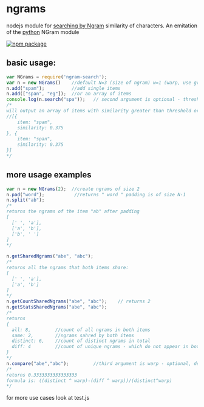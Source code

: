 # ngrams
nodejs module for [searching by Ngram](https://en.wikipedia.org/wiki/N-gram) similarity of characters. An emitation of the [python](https://pythonhosted.org/ngram/ngram.html) NGram module

[![npm package](https://nodei.co/npm/ngram-search.png?downloads=true&downloadRank=true&stars=true)](https://nodei.co/npm/ngram-search/)

## basic usage:

```javascript
var NGrams = require('ngram-search');
var n = new NGrams()    //default N=3 (size of ngram) w=1 (warp, use greater than 1 to increase the similarity of shorter string pairs)
n.add("spam");          //add single items
n.add(["span", "eg"]);  //or an array of items
console.log(n.search("spa"));   // second argument is optional - threshold - return only items with similarity greater than threshold. default is 0
/*
will output an array of items with similarity greater than threshold ordered by similarity
//[{
    item: "spam",
    similarity: 0.375
}, {
    item: "span",
    similarity: 0.375
}]
*/
```
## more usage examples
```javascript
var n = new NGrams(2);  //create ngrams of size 2
n.pad("word");           //returns " word " padding is of size N-1
n.split("ab");
/*
returns the ngrams of the item "ab" after padding
[
  [' ', 'a'],
  ['a', 'b'],
  ['b', ' ']
]
*/

n.getSharedNgrams("abe", "abc");
/*
returns all the ngrams that both items share:
[
  [' ', 'a'],
  ['a', 'b']
]
*/
n.getCountSharedNgrams("abe", "abc");    // returns 2
n.getStatsSharedNgrams("abe", "abc");
/*
returns
{ 
  all: 8,         //count of all ngrams in both items
  same: 2,        //ngrams sahred by both items
  distinct: 6,    //count of distinct ngrams in total
  diff: 4         //count of unique ngrams - which do not appear in both items
}
*/
n.compare("abe","abc");         //third argument is warp - optional, default is 1 
/*
returns 0.3333333333333333
formula is: ((distinct ^ warp)-(diff ^ warp))/(distinct^warp)
*/
```
for more use cases look at test.js
